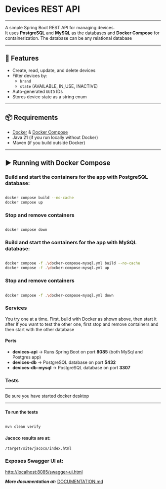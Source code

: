 # Devices REST API

---

A simple Spring Boot REST API for managing devices.  
It uses **PostgreSQL** and **MySQL** as the databases and **Docker Compose** for containerization.
The database can be any relational database

---

## 🚀 Features
- Create, read, update, and delete devices
- Filter devices by:
    - `brand`
    - `state` (AVAILABLE, IN_USE, INACTIVE)
- Auto-generated `UUID` IDs
- Stores device state as a string enum

---

## 📦 Requirements
- [Docker](https://www.docker.com/) & [Docker Compose](https://docs.docker.com/compose/)
- Java 21 (if you run locally without Docker)
- Maven (if you build outside Docker)

---

## ▶️ Running with Docker Compose

### Build and start the containers for the app with PostgreSQL database:

```bash

docker compose build --no-cache
docker compose up

```

### Stop and remove containers

```bash

docker compose down

```

### Build and start the containers for the app with MySQL database:

```bash

docker compose -f .\docker-compose-mysql.yml build --no-cache
docker compose -f .\docker-compose-mysql.yml up

```

### Stop and remove containers

```bash

docker compose -f .\docker-compose-mysql.yml down

```

### Services

You try one at a time. First, build with Docker as shown above, then start it after 
If you want to test the other one, first stop and remove containers and then start with the other database 

#### Ports

- **devices-api** → Runs Spring Boot on port **8085** (both MySql and Postgres app)
- **devices-db** → PostgreSQL database on port **5432**
- **devices-db-mysql** → PostgreSQL database on port **3307**

### Tests

---

Be sure you have started docker desktop

---

#### To run the tests

```bash

mvn clean verify

```

#### Jacoco results are at:

```
/target/site/jacoco/index.html
```

### Exposes **Swagger UI** at: 

  [http://localhost:8085/swagger-ui.html](http://localhost:8085/swagger-ui.html)

***More documentation at:*** [DOCUMENTATION.md](DOCUMENTATION.md)
